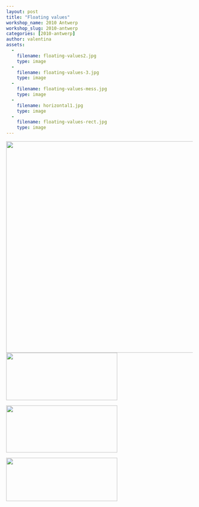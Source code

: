 ```yaml
---
layout: post
title: "Floating values"
workshop_name: 2010 Antwerp
workshop_slug: 2010-antwerp
categories: [2010-antwerp]
author: valentina 
assets:
  -
    filename: floating-values2.jpg
    type: image
  -
    filename: floating-values-3.jpg
    type: image
  -
    filename: floating-values-mess.jpg
    type: image
  -
    filename: horizontal1.jpg
    type: image
  -
    filename: floating-values-rect.jpg
    type: image
---
```

<a href="http://workshops.nodebox.net/2010-2/wp-content/uploads/2010/02/floating-values2.jpg"></a><a href="http://workshops.nodebox.net/2010-2/wp-content/uploads/2010/02/floating-values-rect.jpg"><img class="alignnone size-large wp-image-252" src="http://workshops.nodebox.net/2010-2/wp-content/uploads/2010/02/floating-values-rect-1024x570.jpg" alt="" width="1024" height="570" /></a><img class="alignnone size-medium wp-image-181" src="http://workshops.nodebox.net/2010-2/wp-content/uploads/2010/02/floating-values2-300x128.jpg" alt="" width="300" height="128" />

<a href="http://workshops.nodebox.net/2010-2/wp-content/uploads/2010/02/floating-values-3.jpg"><img class="alignnone size-medium wp-image-182" src="http://workshops.nodebox.net/2010-2/wp-content/uploads/2010/02/floating-values-3-300x127.jpg" alt="" width="300" height="127" /></a>

<a href="http://workshops.nodebox.net/2010-2/wp-content/uploads/2010/02/floating-values-mess.jpg"><img class="alignnone size-medium wp-image-184" src="http://workshops.nodebox.net/2010-2/wp-content/uploads/2010/02/floating-values-mess-300x117.jpg" alt="" width="300" height="117" /></a>
